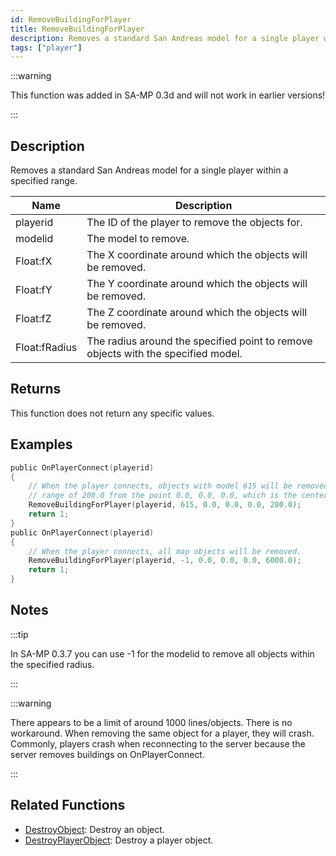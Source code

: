 ```yaml
---
id: RemoveBuildingForPlayer
title: RemoveBuildingForPlayer
description: Removes a standard San Andreas model for a single player within a specified range.
tags: ["player"]
---
```


:::warning

This function was added in SA-MP 0.3d and will not work in earlier versions!

:::

## Description

Removes a standard San Andreas model for a single player within a specified range.

| Name          | Description                                                                       |
| ------------- | --------------------------------------------------------------------------------- |
| playerid      | The ID of the player to remove the objects for.                                   |
| modelid       | The model to remove.                                                              |
| Float:fX      | The X coordinate around which the objects will be removed.                        |
| Float:fY      | The Y coordinate around which the objects will be removed.                        |
| Float:fZ      | The Z coordinate around which the objects will be removed.                        |
| Float:fRadius | The radius around the specified point to remove objects with the specified model. |

## Returns

This function does not return any specific values.

## Examples

```c
public OnPlayerConnect(playerid)
{
    // When the player connects, objects with model 615 will be removed within a
    // range of 200.0 from the point 0.0, 0.0, 0.0, which is the center of San Andreas.
    RemoveBuildingForPlayer(playerid, 615, 0.0, 0.0, 0.0, 200.0);
    return 1;
}
public OnPlayerConnect(playerid)
{
    // When the player connects, all map objects will be removed.
    RemoveBuildingForPlayer(playerid, -1, 0.0, 0.0, 0.0, 6000.0);
    return 1;
}
```

## Notes

:::tip

In SA-MP 0.3.7 you can use -1 for the modelid to remove all objects within the specified radius.

:::

:::warning

There appears to be a limit of around 1000 lines/objects. There is no workaround.
When removing the same object for a player, they will crash. Commonly, players crash when reconnecting to the server because the server removes buildings on OnPlayerConnect.

:::

## Related Functions

- [DestroyObject](../functions/DestroyObject.md): Destroy an object.
- [DestroyPlayerObject](../functions/DestroyPlayerObject.md): Destroy a player object.
